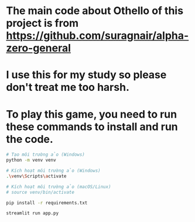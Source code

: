 # The main code about Othello of this project is from https://github.com/suragnair/alpha-zero-general

# I use this for my study so please don't treat me too harsh.

# To play this game, you need to run these commands to install and run the code.


```bash
# Tạo môi trường ảo (Windows)
python -m venv venv 

# Kích hoạt môi trường ảo (Windows)
.\venv\Scripts\activate 

# Kích hoạt môi trường ảo (macOS/Linux)
# source venv/bin/activate

pip install -r requirements.txt

streamlit run app.py
```

